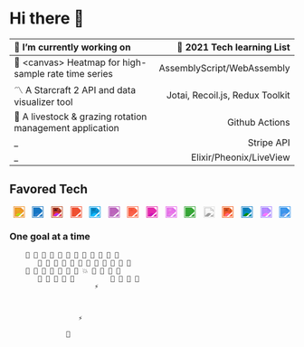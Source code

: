 # Hi there 👋

🔭 I’m currently working on                                           | 🌱 2021 Tech learning List
:---------------------------------------------------------            | ---------------------------:
🧮  &lt;canvas&gt; Heatmap for high-sample rate time series            | AssemblyScript/WebAssembly
〽️  A Starcraft 2 API and data visualizer tool                         | Jotai, Recoil.js, Redux Toolkit
🐑  A livestock & grazing rotation management application              | Github Actions
 _                                                                    | Stripe API
 _                                                                    | Elixir/Pheonix/LiveView

## Favored Tech
<div style="display: flex; justify-content: space-around;">
 	<img height="20"src="https://simpleicons.org/icons/html5.svg" 
	     style="filter: invert(30%) sepia(57%) saturate(2168%) hue-rotate(350deg) brightness(106%) contrast(85%);" title="HTML5">
	<img height="20"src="https://simpleicons.org/icons/css3.svg" 
	     style="filter: invert(45%) sepia(77%) saturate(6192%) hue-rotate(189deg) brightness(85%) contrast(84%);" title="CSS3">
	<img height="20"src="https://simpleicons.org/icons/javascript.svg" 
	     style="filter: invert(90%) sepia(58%) saturate(1123%) hue-rotate(338deg) brightness(101%) contrast(94%);" title="JS">
	<img height="20"src="https://simpleicons.org/icons/git.svg" 
	     style="filter: invert(50%) sepia(55%) saturate(5556%) hue-rotate(342deg) brightness(96%) contrast(95%);" title="Git">
	<img height="20"src="https://simpleicons.org/icons/react.svg" 
	     style="filter: invert(71%) sepia(96%) saturate(718%) hue-rotate(164deg) brightness(103%) contrast(97%);" title="React">
	<img height="20"src="https://simpleicons.org/icons/redux.svg" 
	     style="filter: invert(32%) sepia(60%) saturate(2136%) hue-rotate(245deg) brightness(79%) contrast(81%);" title="Redux">
	<img height="20"src="https://simpleicons.org/icons/d3-dot-js.svg" 
	     style="filter: invert(66%) sepia(79%) saturate(947%) hue-rotate(332deg) brightness(105%) contrast(95%);" title="D3.js">
	<img height="20"src="https://simpleicons.org/icons/graphql.svg" 
	     style="filter: invert(55%) sepia(77%) saturate(6372%) hue-rotate(297deg) brightness(91%) contrast(96%);" title="GraphQL">
	<img height="20"src="https://simpleicons.org/icons/apollographql.svg" 
	     style="filter: invert(14%) sepia(71%) saturate(2702%) hue-rotate(243deg) brightness(88%) contrast(108%);" title="Apollo GraphQL">
	<img height="20"src="https://simpleicons.org/icons/node-dot-js.svg" 
	     style="filter: invert(47%) sepia(72%) saturate(590%) hue-rotate(71deg) brightness(89%) contrast(75%);" title="Node JS">
	<img height="20"src="https://simpleicons.org/icons/next-dot-js.svg" 
	     style="filter: invert(0%) sepia(100%) saturate(0%) hue-rotate(8deg) brightness(96%) contrast(104%);" title="Next.js">
	<img height="20"src="https://simpleicons.org/icons/firebase.svg" 
	     style="filter: invert(75%) sepia(69%) saturate(781%) hue-rotate(337deg) brightness(112%) contrast(101%);" title="Firebase">
	<img height="20"src="https://simpleicons.org/icons/webcomponents-dot-org.svg" 
	     style="filter: invert(62%) sepia(32%) saturate(1569%) hue-rotate(165deg) brightness(90%) contrast(97%);" title="Web Components">
	<img height="20"src="https://simpleicons.org/icons/vite.svg" 
	     style="filter: invert(39%) sepia(35%) saturate(2623%) hue-rotate(218deg) brightness(101%) contrast(101%);" title="Vite">
	<img height="20"src="https://simpleicons.org/icons/visualstudiocode.svg" 
	     style="filter: invert(32%) sepia(79%) saturate(3326%) hue-rotate(186deg) brightness(91%) contrast(103%);" title="VS Code">
</div>

### One goal at a time

        👾 👾 👾 👾 👾 👾 👾 👾 👾 👾 👾 👾
           👾 👾 👾 👾 👾 👾 👾 👾 👾 👾 👾 👾
        👾 👾 👾 👾 👾 👾 👾 💥 👾 👾 👾 👾
           👾 👾 👾 👾 👾         👾 👾 👾 👾
                         ⚡
                   


                     ⚡

                  📡


